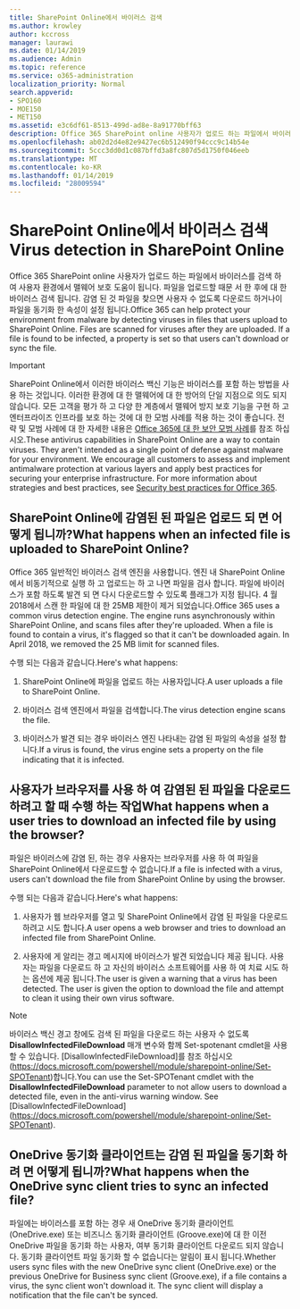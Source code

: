```yaml
---
title: SharePoint Online에서 바이러스 검색
ms.author: krowley
author: kccross
manager: laurawi
ms.date: 01/14/2019
ms.audience: Admin
ms.topic: reference
ms.service: o365-administration
localization_priority: Normal
search.appverid:
- SPO160
- MOE150
- MET150
ms.assetid: e3c6df61-8513-499d-ad8e-8a91770bff63
description: Office 365 SharePoint online 사용자가 업로드 하는 파일에서 바이러스를 검색 하 여 사용자 환경에서 맬웨어 보호 도움이 됩니다. 파일을 업로드할 때문 서 한 후에 대 한 바이러스 검색 됩니다. 감염 된 것 파일을 찾으면 사용자 수 없도록 다운로드 하거나이 파일을 동기화 한 속성이 설정 됩니다.
ms.openlocfilehash: ab02d2d4e82e9427ec6b512490f94ccc9c14b54e
ms.sourcegitcommit: 5ccc3dd0d1c087bffd3a8fc807d5d1750f046eeb
ms.translationtype: MT
ms.contentlocale: ko-KR
ms.lasthandoff: 01/14/2019
ms.locfileid: "28009594"
---
```

# <a name="virus-detection-in-sharepoint-online"></a><span data-ttu-id="a97f0-105">SharePoint Online에서 바이러스 검색</span><span class="sxs-lookup"><span data-stu-id="a97f0-105">Virus detection in SharePoint Online</span></span>

<span data-ttu-id="a97f0-p102">Office 365 SharePoint online 사용자가 업로드 하는 파일에서 바이러스를 검색 하 여 사용자 환경에서 맬웨어 보호 도움이 됩니다. 파일을 업로드할 때문 서 한 후에 대 한 바이러스 검색 됩니다. 감염 된 것 파일을 찾으면 사용자 수 없도록 다운로드 하거나이 파일을 동기화 한 속성이 설정 됩니다.</span><span class="sxs-lookup"><span data-stu-id="a97f0-p102">Office 365 can help protect your environment from malware by detecting viruses in files that users upload to SharePoint Online. Files are scanned for viruses after they are uploaded. If a file is found to be infected, a property is set so that users can't download or sync the file.</span></span>
  
> [!IMPORTANT]
> <span data-ttu-id="a97f0-p103">SharePoint Online에서 이러한 바이러스 백신 기능은 바이러스를 포함 하는 방법을 사용 하는 것입니다. 이러한 환경에 대 한 맬웨어에 대 한 방어의 단일 지점으로 의도 되지 않습니다. 모든 고객을 평가 하 고 다양 한 계층에서 맬웨어 방지 보호 기능을 구현 하 고 엔터프라이즈 인프라를 보호 하는 것에 대 한 모범 사례를 적용 하는 것이 좋습니다. 전략 및 모범 사례에 대 한 자세한 내용은 [Office 365에 대 한 보안 모범 사례](security-best-practices.md)를 참조 하십시오.</span><span class="sxs-lookup"><span data-stu-id="a97f0-p103">These antivirus capabilities in SharePoint Online are a way to contain viruses. They aren't intended as a single point of defense against malware for your environment. We encourage all customers to assess and implement antimalware protection at various layers and apply best practices for securing your enterprise infrastructure. For more information about strategies and best practices, see [Security best practices for Office 365](security-best-practices.md).</span></span> 
  
## <a name="what-happens-when-an-infected-file-is-uploaded-to-sharepoint-online"></a><span data-ttu-id="a97f0-113">SharePoint Online에 감염된 된 파일은 업로드 되 면 어떻게 됩니까?</span><span class="sxs-lookup"><span data-stu-id="a97f0-113">What happens when an infected file is uploaded to SharePoint Online?</span></span>

<span data-ttu-id="a97f0-p104">Office 365 일반적인 바이러스 검색 엔진을 사용합니다. 엔진 내 SharePoint Online에서 비동기적으로 실행 하 고 업로드는 하 고 나면 파일을 검사 합니다. 파일에 바이러스가 포함 하도록 발견 되 면 다시 다운로드할 수 있도록 플래그가 지정 됩니다. 4 월 2018에서 스캔 한 파일에 대 한 25MB 제한이 제거 되었습니다.</span><span class="sxs-lookup"><span data-stu-id="a97f0-p104">Office 365 uses a common virus detection engine. The engine runs asynchronously within SharePoint Online, and scans files after they're uploaded. When a file is found to contain a virus, it's flagged so that it can't be downloaded again. In April 2018, we removed the 25 MB limit for scanned files.</span></span>
  
<span data-ttu-id="a97f0-118">수행 되는 다음과 같습니다.</span><span class="sxs-lookup"><span data-stu-id="a97f0-118">Here's what happens:</span></span>
  
1. <span data-ttu-id="a97f0-119">SharePoint Online에 파일을 업로드 하는 사용자입니다.</span><span class="sxs-lookup"><span data-stu-id="a97f0-119">A user uploads a file to SharePoint Online.</span></span>
    
2. <span data-ttu-id="a97f0-120">바이러스 검색 엔진에서 파일을 검색합니다.</span><span class="sxs-lookup"><span data-stu-id="a97f0-120">The virus detection engine scans the file.</span></span>
    
3. <span data-ttu-id="a97f0-121">바이러스가 발견 되는 경우 바이러스 엔진 나타내는 감염 된 파일의 속성을 설정 합니다.</span><span class="sxs-lookup"><span data-stu-id="a97f0-121">If a virus is found, the virus engine sets a property on the file indicating that it is infected.</span></span>
    
## <a name="what-happens-when-a-user-tries-to-download-an-infected-file-by-using-the-browser"></a><span data-ttu-id="a97f0-122">사용자가 브라우저를 사용 하 여 감염된 된 파일을 다운로드 하려고 할 때 수행 하는 작업</span><span class="sxs-lookup"><span data-stu-id="a97f0-122">What happens when a user tries to download an infected file by using the browser?</span></span>

<span data-ttu-id="a97f0-123">파일은 바이러스에 감염 된, 하는 경우 사용자는 브라우저를 사용 하 여 파일을 SharePoint Online에서 다운로드할 수 없습니다.</span><span class="sxs-lookup"><span data-stu-id="a97f0-123">If a file is infected with a virus, users can't download the file from SharePoint Online by using the browser.</span></span>
  
<span data-ttu-id="a97f0-124">수행 되는 다음과 같습니다.</span><span class="sxs-lookup"><span data-stu-id="a97f0-124">Here's what happens:</span></span>
  
1. <span data-ttu-id="a97f0-125">사용자가 웹 브라우저를 열고 및 SharePoint Online에서 감염 된 파일을 다운로드 하려고 시도 합니다.</span><span class="sxs-lookup"><span data-stu-id="a97f0-125">A user opens a web browser and tries to download an infected file from SharePoint Online.</span></span>
    
2. <span data-ttu-id="a97f0-p105">사용자에 게 알리는 경고 메시지에 바이러스가 발견 되었습니다 제공 됩니다. 사용자는 파일을 다운로드 하 고 자신의 바이러스 소프트웨어를 사용 하 여 치료 시도 하는 옵션에 제공 됩니다.</span><span class="sxs-lookup"><span data-stu-id="a97f0-p105">The user is given a warning that a virus has been detected. The user is given the option to download the file and attempt to clean it using their own virus software.</span></span>

> [!NOTE]
> <span data-ttu-id="a97f0-p106">바이러스 백신 경고 창에도 검색 된 파일을 다운로드 하는 사용자 수 없도록 **DisallowInfectedFileDownload** 매개 변수와 함께 Set-spotenant cmdlet을 사용할 수 있습니다. [DisallowInfectedFileDownload]를 참조 하십시오 (https://docs.microsoft.com/powershell/module/sharepoint-online/Set-SPOTenant)합니다.</span><span class="sxs-lookup"><span data-stu-id="a97f0-p106">You can use the Set-SPOTenant cmdlet with the **DisallowInfectedFileDownload** parameter to not allow users to download a detected file, even in the anti-virus warning window. See [DisallowInfectedFileDownload] (https://docs.microsoft.com/powershell/module/sharepoint-online/Set-SPOTenant).</span></span>
    
## <a name="what-happens-when-the-onedrive-sync-client-tries-to-sync-an-infected-file"></a><span data-ttu-id="a97f0-130">OneDrive 동기화 클라이언트는 감염 된 파일을 동기화 하 려 면 어떻게 됩니까?</span><span class="sxs-lookup"><span data-stu-id="a97f0-130">What happens when the OneDrive sync client tries to sync an infected file?</span></span>

<span data-ttu-id="a97f0-p107">파일에는 바이러스를 포함 하는 경우 새 OneDrive 동기화 클라이언트 (OneDrive.exe) 또는 비즈니스 동기화 클라이언트 (Groove.exe)에 대 한 이전 OneDrive 파일을 동기화 하는 사용자, 여부 동기화 클라이언트 다운로드 되지 않습니다. 동기화 클라이언트 파일 동기화 할 수 없습니다는 알림이 표시 됩니다.</span><span class="sxs-lookup"><span data-stu-id="a97f0-p107">Whether users sync files with the new OneDrive sync client (OneDrive.exe) or the previous OneDrive for Business sync client (Groove.exe), if a file contains a virus, the sync client won't download it. The sync client will display a notification that the file can't be synced.</span></span>
  

